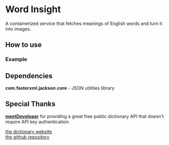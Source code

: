 # Word Insight

A containerized service that fetches meanings of English words and turn it into images.

## How to use


### Example


## Dependencies
**com.fasterxml.jackson.core** - JSON utilities library

## Special Thanks
[**meetDeveloper**](https://github.com/meetDeveloper) for providing a great free public dictionary API that doesn't require API key authentication.

[the dictionary website](https://www.dictionaryapi.dev/)\
[the github repository](https://github.com/meetDeveloper/freeDictionaryAPI)